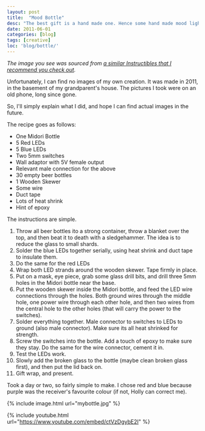 ```yaml
---
layout: post
title:  "Mood Bottle"
desc: "The best gift is a hand made one. Hence some hand made mood lighting!"
date: 2011-06-01
categories: [blog]
tags: [creative]
loc: 'blog/bottle/'
---
```


*The image you see was sourced from [a similar Instructibles that I recommend you check out](http://www.instructables.com/id/Bawls-Blue-Crystal-LED-Light/).*

Unfortunately, I can find no images of my own creation. It was made in 2011, in the basement of my grandparent's house.
The pictures I took were on an old phone, long since gone.

So, I'll simply explain what I did, and hope I can find actual images in the future.

The recipe goes as follows:

* One Midori Bottle
* 5 Red LEDs
* 5 Blue LEDs
* Two 5mm switches
* Wall adaptor with 5V female output
* Relevant male connection for the above
* 30 empty beer bottles
* 1 Wooden Skewer
* Some wire
* Duct tape
* Lots of heat shrink
* Hint of epoxy

The instructions are simple.

1. Throw all beer bottles ito a strong container, throw a blanket over the top, and then beat it to death with a sledgehammer. The idea is to reduce the glass to small shards.
2. Solder the blue LEDs together serially, using heat shrink and duct tape to insulate them.
3. Do the same for the red LEDs
4. Wrap both LED strands around the wooden skewer. Tape firmly in place.
5. Put on  a mask, eye piece, grab some glass drill bits, and drill three 5mm holes in the Midori bottle near the base.
6. Put the wooden skewer inside the Midori bottle, and feed the LED wire connections through the holes. Both ground wires through the middle hole, one power wire through each other hole, and then two wires from the central hole to the other holes (that will carry the power to the switches).
7. Solder everything together. Male connector to switches to LEDs to ground (also male connector). Make sure its all heat shrinked for strength.
8. Screw the switches into the bottle. Add a touch of epoxy to make sure they stay. Do the same for the wire connector, cement it in.
9. Test the LEDs work.
10. Slowly add the broken glass to the bottle (maybe clean broken glass first), and then put the lid back on.
11. Gift wrap, and present.


Took a day or two, so fairly simple to make. I chose red and blue because purple was the receiver's favourite colour (if not, Holly can correct me).

{% include image.html url="mybottle.jpg"  %}

{% include youtube.html url="https://www.youtube.com/embed/ctVzDgybE2I"  %}